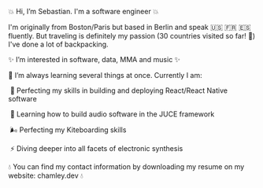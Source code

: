 💥 Hi, I’m Sebastian. I'm a software engineer 💥

I'm originally from Boston/Paris but based in Berlin and speak 🇺🇸 🇫🇷 🇪🇸 fluently. But traveling is definitely my passion (30 countries visited so far! 🥳) I've done a lot of backpacking.

✨ I’m interested in software, data, MMA and music ✨

🌱 I’m always learning several things at once. Currently I am: 

​				🍎 Perfecting my skills in building and deploying React/React Native software

​				🖤 Learning how to build audio software in the JUCE framework

​				🌬 Perfecting my Kiteboarding skills

​				⚡️ Diving deeper into all facets of electronic synthesis



💧 You can find my contact information by downloading my resume on my website: chamley.dev 💧

